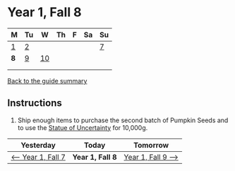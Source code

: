 # Year 1, Fall 8

| M                          | Tu                        | W                         | Th                        | F                         | Sa                        | Su                        |
| -------------------------- | ------------------------- | ------------------------- | ------------------------- |-------------------------- | ------------------------- | ------------------------- |
| [1](year-1-fall-1.md)      | [2](year-1-fall-2.md)     |                           |                           |                           |                           | [7](year-1-fall-7.md)     |
| **8**                      | [9](year-1-fall-9.md)     | [10](year-1-fall-10.md)   |                           |                           |                           |                           |
|                            |                           |                           |                           |                           |                           |                           |
|                            |                           |                           |                           |                           |                           |                           |

[Back to the guide summary](readme.md)

## Instructions

1. Ship enough items to purchase the second batch of Pumpkin Seeds and to use the [Statue of Uncertainty](https://stardewvalleywiki.com/The_Sewers#Statue_Of_Uncertainty) for 10,000g.

| Yesterday                                   | Today                 | Tomorrow                                    |
| ------------------------------------------- | --------------------- | ------------------------------------------- |
| [⟵ Year 1, Fall 7](year-1-fall-7.md)       | **Year 1, Fall 8**    | [Year 1, Fall 9 ⟶](year-1-fall-9.md)       |
